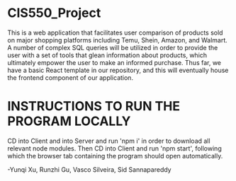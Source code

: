 # CIS550_Project
This is a web application that facilitates user comparison of products sold on major shopping platforms including Temu, Shein, Amazon, and Walmart. A number of complex SQL queries will be utilized in order to provide the user with a set of tools that glean information about products, which ultimately empower the user to make an informed purchase.
Thus far, we have a basic React template in our repository, and this will eventually house the frontend component of our application.


# INSTRUCTIONS TO RUN THE PROGRAM LOCALLY
CD into Client and into Server and run 'npm i' in order to download all relevant node modules. Then CD into Client and run 'npm start', following which the browser tab containing the program should open automatically.


-Yunqi Xu, Runzhi Gu, Vasco Silveira, Sid Sannapareddy
